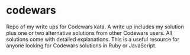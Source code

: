 # codewars
Repo of my write ups for Codewars kata. A write up includes my solution plus one or two alternative solutions from other Codewars users. All solutions come with detailed explanations. This is a useful resource for anyone looking for Codewars solutions in Ruby or JavaScript.

